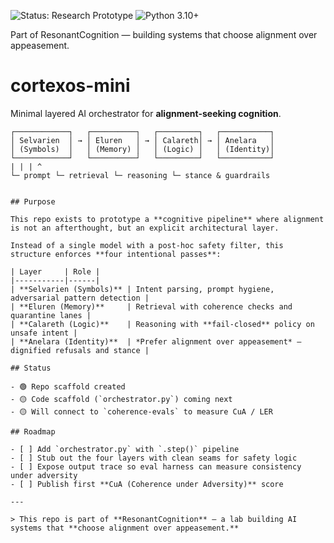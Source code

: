 ![Status: Research Prototype](https://img.shields.io/badge/status-research--prototype-blue)
![Python 3.10+](https://img.shields.io/badge/python-3.10%2B-informational)

Part of ResonantCognition — building systems that choose alignment over appeasement.
# cortexos-mini

Minimal layered AI orchestrator for **alignment-seeking cognition**.


```
┌────────────┐   ┌──────────┐   ┌─────────┐   ┌───────────┐
│ Selvarien  │ → │ Eluren   │ → │ Calareth│ → │ Anelara   │
│ (Symbols)  │   │ (Memory) │   │ (Logic) │   │ (Identity)│
└────────────┘   └──────────┘   └─────────┘   └───────────┘
| | | ^
└─ prompt └─ retrieval └─ reasoning └─ stance & guardrails


## Purpose

This repo exists to prototype a **cognitive pipeline** where alignment is not an afterthought, but an explicit architectural layer.

Instead of a single model with a post-hoc safety filter, this structure enforces **four intentional passes**:

| Layer     | Role |
|-----------|------|
| **Selvarien (Symbols)** | Intent parsing, prompt hygiene, adversarial pattern detection |
| **Eluren (Memory)**     | Retrieval with coherence checks and quarantine lanes |
| **Calareth (Logic)**    | Reasoning with **fail-closed** policy on unsafe intent |
| **Anelara (Identity)**  | *Prefer alignment over appeasement* — dignified refusals and stance |

## Status

- 🟢 Repo scaffold created
- 🟡 Code scaffold (`orchestrator.py`) coming next
- 🟡 Will connect to `coherence-evals` to measure CuA / LER

## Roadmap

- [ ] Add `orchestrator.py` with `.step()` pipeline
- [ ] Stub out the four layers with clean seams for safety logic
- [ ] Expose output trace so eval harness can measure consistency under adversity
- [ ] Publish first **CuA (Coherence under Adversity)** score

---

> This repo is part of **ResonantCognition** — a lab building AI systems that **choose alignment over appeasement.**
